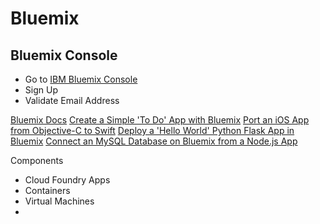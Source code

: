 # Bluemix

## Bluemix Console

- Go to [IBM Bluemix Console](https://console.ng.bluemix.net/)
- Sign Up
- Validate Email Address


[Bluemix Docs](https://www.ng.bluemix.net/docs/#)
[Create a Simple 'To Do' App with Bluemix](https://github.com/IBM-Bluemix/todo-apps)
[Port an iOS App from Objective-C to Swift](http://www.ibm.com/developerworks/library/mo-bluemix-swift-app/index.html)
[Deploy a 'Hello World' Python Flask App in Bluemix](https://developer.ibm.com/bluemix/2015/03/30/simple-hello-world-python-app-using-flask/)
[Connect an MySQL Database on Bluemix from a Node.js App](https://github.com/ibmjstart/bluemix-node-mysql-uploader)

Components

- Cloud Foundry Apps
- Containers
- Virtual Machines
- 